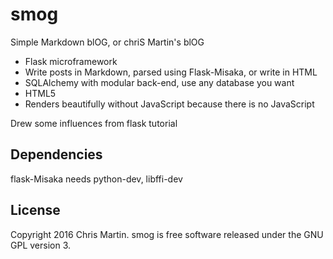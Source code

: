 # smog
Simple Markdown blOG, or chriS Martin's blOG

- Flask microframework
- Write posts in Markdown, parsed using Flask-Misaka, or write in HTML
- SQLAlchemy with modular back-end, use any database you want
- HTML5
- Renders beautifully without JavaScript because there is no JavaScript

Drew some influences from flask tutorial

## Dependencies
flask-Misaka needs python-dev, libffi-dev

## License
Copyright 2016 Chris Martin. smog is free software released under the GNU GPL version 3.
